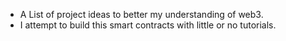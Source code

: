 - A List of project ideas to better my understanding of web3.
- I attempt to build this smart contracts with little or no tutorials. 